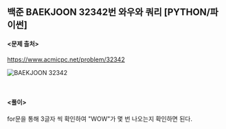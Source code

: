 ## 백준 BAEKJOON 32342번 와우와 쿼리 [PYTHON/파이썬]

#### <문제 출처><br>
https://www.acmicpc.net/problem/32342

![BAEKJOON 32342](https://img1.daumcdn.net/thumb/R1280x0/?scode=mtistory2&fname=https%3A%2F%2Fblog.kakaocdn.net%2Fdn%2FbgCpJX%2FbtsJ4fLRljy%2FcBuG4k4af1fJmXqlhLvx21%2Fimg.png)


<br>

#### <풀이><br>

for문을 통해 3글자 씩 확인하여 "WOW"가 몇 번 나오는지 확인하면 된다.  